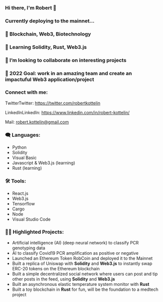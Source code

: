 ### Hi there, I'm Robert 👋
### Currently deploying to the mainnet...

### 🔭 Blockchain, Web3, Biotechnology
### 🌱 Learning Solidity, Rust, Web3.js
### 👯 I’m looking to collaborate on interesting projects
### 🥅 2022 Goal: work in an amazing team and create an impactuful Web3 application/project


### Connect with me:

TwitterTwitter: https://twitter.com/robertkottelin

LinkedInLinkedIn: https://www.linkedin.com/in/robert-kottelin/

Mail: robert.kottelin@gmail.com

### 🗨️ Languages:
- Python
- Solidity
- Visual Basic
- Javascript & Web3.js (learning)
- Rust (learning)

### 🛠️ Tools:
- React.js
- Web3.js
- Tensorflow
- Cargo
- Node
- Visual Studio Code

### 👨‍💻 Highlighted Projects:
- Artificial intelligence (AI) (deep neural network) to classify PCR genotyping data
- AI to classify Covid19 PCR amplification as positive or negative
- Launched an Ethereum Token RobCoin and deployed it to the Mainnet
- Built a replica of Uniswap with **Solidity** and **Web3.js** to instantly swap ERC-20 tokens on the Ethereum blockchain
- Built a simple decentralized social network where users can post and tip other posts in the feed, using **Solidity** and **Web3.js**
- Built an asynchronous elastic temperature system monitor with **Rust** 
- Built a toy blockchain in **Rust** for fun, will be the foundation to a medtech project
